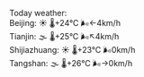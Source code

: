 Today weather:  
Beijing: ☀️ 🌡️+24°C 🌬️←4km/h  
Tianjin: 🌫  🌡️+25°C 🌬️↖4km/h  
Shijiazhuang: ☀️ 🌡️+23°C 🌬️0km/h  
Tangshan: 🌫  🌡️+26°C 🌬️→0km/h  
